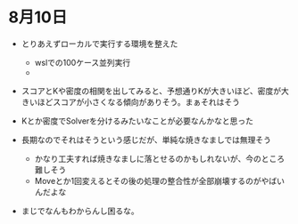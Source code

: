 # 8月10日
- とりあえずローカルで実行する環境を整えた
    - wslでの100ケース並列実行
    - 
    
- スコアとKや密度の相関を出してみると、予想通りKが大きいほど、密度が大きいほどスコアが小さくなる傾向がありそう。まぁそれはそう
- Kとか密度でSolverを分けるみたいなことが必要なんかなと思った

- 長期なのでそれはそうという感じだが、単純な焼きなましでは無理そう
    - かなり工夫すれば焼きなましに落とせるのかもしれないが、今のところ難しそう
    - Moveとか1回変えるとその後の処理の整合性が全部崩壊するのがやばいんだよな

- まじでなんもわからんし困るな。